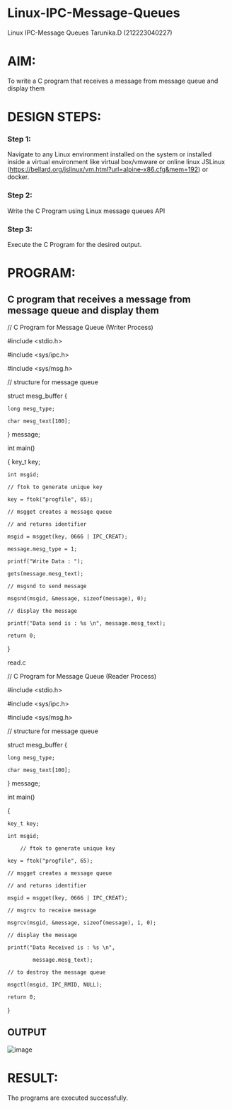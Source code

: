 # Linux-IPC-Message-Queues
Linux IPC-Message Queues
Tarunika.D (212223040227) 
# AIM:
To write a C program that receives a message from message queue and display them

# DESIGN STEPS:

### Step 1:

Navigate to any Linux environment installed on the system or installed inside a virtual environment like virtual box/vmware or online linux JSLinux (https://bellard.org/jslinux/vm.html?url=alpine-x86.cfg&mem=192) or docker.

### Step 2:

Write the C Program using Linux message queues API 

### Step 3:

Execute the C Program for the desired output. 

# PROGRAM:

## C program that receives a message from message queue and display them

// C Program for Message Queue (Writer Process) 

#include <stdio.h> 

#include <sys/ipc.h> 

#include <sys/msg.h> 

// structure for message queue 

struct mesg_buffer { 

	long mesg_type; 
 
	char mesg_text[100]; 
 
} message; 

int main() 

{ 	key_t key; 

	int msgid;
 
    // ftok to generate unique key 
    
	key = ftok("progfile", 65); 
 
	// msgget creates a message queue 
 
	// and returns identifier 
 
	msgid = msgget(key, 0666 | IPC_CREAT); 
 
	message.mesg_type = 1; 
 
	printf("Write Data : "); 
 
	gets(message.mesg_text); 
 
	// msgsnd to send message 
 
	msgsnd(msgid, &message, sizeof(message), 0); 
 
	// display the message 
 
	printf("Data send is : %s \n", message.mesg_text); 
 
	return 0; 
 
}

 read.c 

 // C Program for Message Queue (Reader Process)
 
#include <stdio.h>

#include <sys/ipc.h>

#include <sys/msg.h>

// structure for message queue

struct mesg_buffer {

	long mesg_type;
 
	char mesg_text[100];
 
} message;

int main()

{

	key_t key;
 
	int msgid;
 
    	// ftok to generate unique key
     
	key = ftok("progfile", 65);
 
	// msgget creates a message queue
 
	// and returns identifier
 
	msgid = msgget(key, 0666 | IPC_CREAT);
 
	// msgrcv to receive message
 
	msgrcv(msgid, &message, sizeof(message), 1, 0);
 
	// display the message
 
	printf("Data Received is : %s \n",
 
			message.mesg_text);

	// to destroy the message queue
 
	msgctl(msgid, IPC_RMID, NULL);
 
	return 0;
 
}

## OUTPUT


![image](https://github.com/mounika2005/Linux-IPC-Message-Queues/assets/145633112/2c9ee9ac-4fed-4bdc-b69d-a2caeb2f4bd3)



# RESULT:
The programs are executed successfully.
